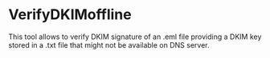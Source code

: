 # VerifyDKIMoffline
This tool allows to verify DKIM signature of an .eml file providing a DKIM key stored in a .txt file that might not be available on DNS server.
